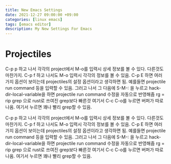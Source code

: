 ```yaml
---
title: New Emacs Settings 
date: 2021-12-27 09:00:00 +09:00
categories: [linux emacs]
tags: [emacs editor]
description: My New Settings For Emacs
---
```



# Projectiles

C-p p 하고 나서 각각의 project에서 M-o를 입력시 상세 정보를 볼 수 있다.
다른것도 마찬가지. C-p f 하고 나서도 M-o 입력시 각각의 정보를 볼 수 있음.
C-p E 하면 여러가지 옵션이 보이는데 projectiles의 설정 옵션이라고 생각하면 됨.
예를들면 projectile run command 등을 입력할 수 있음. 그러고 나서
그 다음에 S-M-: 을 누르고 hack-dir-local-variable을 하면 projectile run command 수정을 자동으로 반영해줌
rg = rip grep 으로 rust로 쓰여진 grep보다 빠른것
여기서 C-c C-o를 누르면 버퍼가 따로 나옴. 여기서 누르면 꽤나 빨리 grep할 수 있음.



C-p p 하고 나서 각각의 project에서 M-o를 입력시 상세 정보를 볼 수 있다.
다른것도 마찬가지. C-p f 하고 나서도 M-o 입력시 각각의 정보를 볼 수 있음.
C-p E 하면 여러가지 옵션이 보이는데 projectiles의 설정 옵션이라고 생각하면 됨.
예를들면 projectile run command 등을 입력할 수 있음. 그러고 나서
그 다음에 S-M-: 을 누르고 hack-dir-local-variable을 하면 projectile run command 수정을 자동으로 반영해줌
rg = rip grep 으로 rust로 쓰여진 grep보다 빠른것
여기서 C-c C-o를 누르면 버퍼가 따로 나옴. 여기서 누르면 꽤나 빨리 grep할 수 있음.


